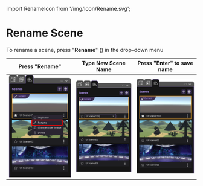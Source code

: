 import RenameIcon from '/img/Icon/Rename.svg';

# Rename Scene

To rename a scene, press "**Rename**" (<RenameIcon className="XRCCIcon"/>) in the drop-down menu

|Press "Rename"|Type New Scene Name| Press "Enter" to save name|
|--------------|-------------------|---------------------------|
|![](/img/RenameScene/RenameScene.png)|![](/img/RenameScene/EditingSceneName.png)|![](/img/RenameScene/RenamedScene.png)|